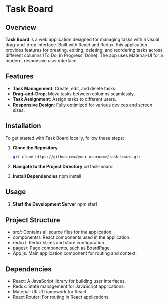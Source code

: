 # Task Board

## Overview

**Task Board** is a web application designed for managing tasks with a visual drag-and-drop interface. Built with React and Redux, this application provides features for creating, editing, deleting, and reordering tasks across different columns (To Do, In Progress, Done). The app uses Material-UI for a modern, responsive user interface.

## Features

- **Task Management**: Create, edit, and delete tasks.
- **Drag-and-Drop**: Move tasks between columns seamlessly.
- **Task Assignment**: Assign tasks to different users.
- **Responsive Design**: Fully optimized for various devices and screen sizes.

## Installation

To get started with Task Board locally, follow these steps:

1. **Clone the Repository**

   ```bash
   git clone https://github.com/your-username/task-board.git
   
2. **Navigate to the Project Directory**
   cd task-board
   
3. **Install Dependencies**
   npm install

## Usage
1. **Start the Development Server**
    npm start
   
## Project Structure

- src/: Contains all source files for the application.
- components/: React components used in the application.
- redux/: Redux slices and store configuration.
- pages/: Page components, such as BoardPage.
- App.js: Main application component for routing and context.

## Dependencies

- React: A JavaScript library for building user interfaces.
- Redux: State management for JavaScript applications.
- Material-UI: UI framework for React.
- React Router: For routing in React applications.
